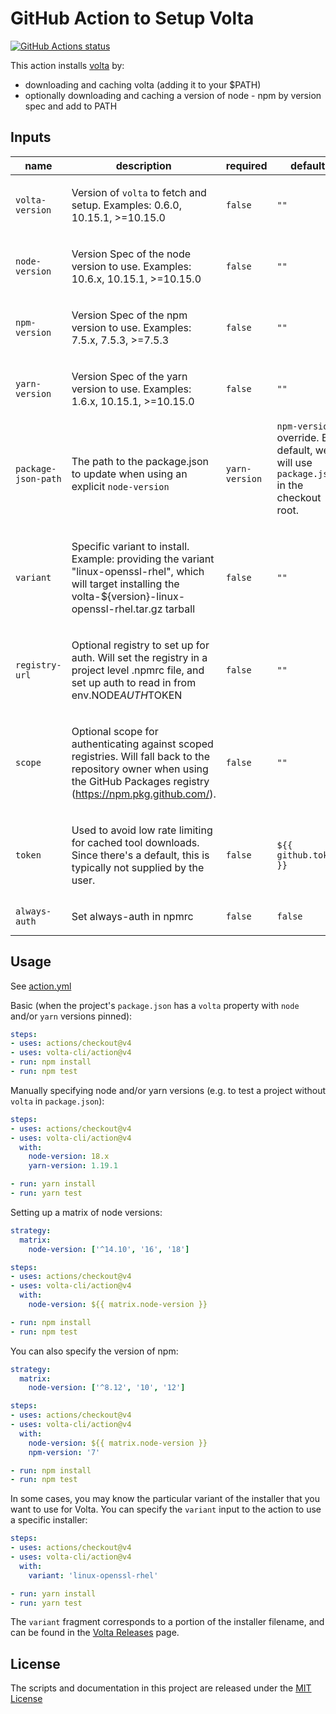 # GitHub Action to Setup Volta

<p align="left">
  <a href="https://github.com/volta-cli/action"><img alt="GitHub Actions status" src="https://github.com/volta-cli/action/workflows/CI/badge.svg"></a>
</p>

This action installs [volta](https://volta.sh) by:

- downloading and caching volta (adding it to your $PATH)
- optionally downloading and caching a version of node - npm by version spec and add to PATH

<!-- action-docs-inputs action="action.yml" -->
## Inputs

| name | description | required | default |
| --- | --- | --- | --- |
| `volta-version` | <p>Version of <code>volta</code> to fetch and setup. Examples: 0.6.0, 10.15.1, &gt;=10.15.0</p> | `false` | `""` |
| `node-version` | <p>Version Spec of the node version to use.  Examples: 10.6.x, 10.15.1, &gt;=10.15.0</p> | `false` | `""` |
| `npm-version` | <p>Version Spec of the npm version to use.  Examples: 7.5.x, 7.5.3, &gt;=7.5.3</p> | `false` | `""` |
| `yarn-version` | <p>Version Spec of the yarn version to use.  Examples: 1.6.x, 10.15.1, &gt;=10.15.0</p> | `false` | `""` |
| `package-json-path` | <p>The path to the package.json to update when using an explicit <code>node-version</code> | <code>yarn-version</code> | <code>npm-version</code> override. By default, we will use <code>package.json</code> in the checkout root.</p> | `false` | `""` |
| `variant` | <p>Specific variant to install. Example: providing the variant "linux-openssl-rhel", which will target installing the volta-${version}-linux-openssl-rhel.tar.gz tarball</p> | `false` | `""` |
| `registry-url` | <p>Optional registry to set up for auth. Will set the registry in a project level .npmrc file, and set up auth to read in from env.NODE<em>AUTH</em>TOKEN</p> | `false` | `""` |
| `scope` | <p>Optional scope for authenticating against scoped registries. Will fall back to the repository owner when using the GitHub Packages registry (https://npm.pkg.github.com/).</p> | `false` | `""` |
| `token` | <p>Used to avoid low rate limiting for cached tool downloads.  Since there's a default, this is typically not supplied by the user.</p> | `false` | `${{ github.token }}` |
| `always-auth` | <p>Set always-auth in npmrc</p> | `false` | `false` |
<!-- action-docs-inputs action="action.yml" -->

## Usage

See [action.yml](action.yml)

Basic (when the project's `package.json` has a `volta` property with `node` and/or `yarn` versions pinned):

```yaml
steps:
- uses: actions/checkout@v4
- uses: volta-cli/action@v4
- run: npm install
- run: npm test
```

Manually specifying node and/or yarn versions (e.g. to test a project without `volta` in `package.json`):

```yaml
steps:
- uses: actions/checkout@v4
- uses: volta-cli/action@v4
  with:
    node-version: 18.x
    yarn-version: 1.19.1

- run: yarn install
- run: yarn test
```

Setting up a matrix of node versions:

```yaml
strategy:
  matrix:
    node-version: ['^14.10', '16', '18']

steps:
- uses: actions/checkout@v4
- uses: volta-cli/action@v4
  with:
    node-version: ${{ matrix.node-version }}

- run: npm install
- run: npm test
```

You can also specify the version of npm:

```yaml
strategy:
  matrix:
    node-version: ['^8.12', '10', '12']

steps:
- uses: actions/checkout@v4
- uses: volta-cli/action@v4
  with:
    node-version: ${{ matrix.node-version }}
    npm-version: '7'

- run: npm install
- run: npm test
```

In some cases, you may know the particular variant of the installer that you want to use for Volta. You can specify the `variant` input to the action to use a specific installer:

```yaml
steps:
- uses: actions/checkout@v4
- uses: volta-cli/action@v4
  with:
    variant: 'linux-openssl-rhel'

- run: yarn install
- run: yarn test
```

The `variant` fragment corresponds to a portion of the installer filename, and can be found in the [Volta Releases](https://github.com/volta-cli/volta/releases) page.

## License

The scripts and documentation in this project are released under the [MIT License](LICENSE)
